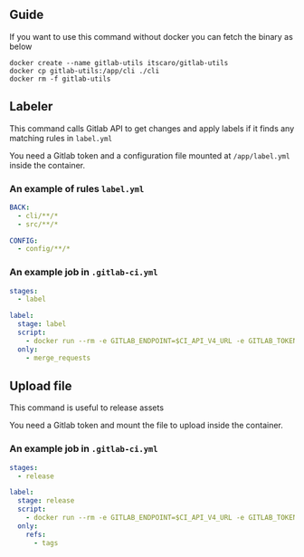 ## Guide
If you want to use this command without docker you can fetch the binary as below
```shell script
docker create --name gitlab-utils itscaro/gitlab-utils
docker cp gitlab-utils:/app/cli ./cli
docker rm -f gitlab-utils
```

## Labeler
This command calls Gitlab API to get changes and apply labels if it finds any matching rules in `label.yml`

You need a Gitlab token and a configuration file mounted at `/app/label.yml` inside the container.

### An example of rules `label.yml`
```yaml
BACK:
  - cli/**/*
  - src/**/*

CONFIG:
  - config/**/*
```

### An example job in `.gitlab-ci.yml`
```yaml
stages:
  - label

label:
  stage: label
  script:
    - docker run --rm -e GITLAB_ENDPOINT=$CI_API_V4_URL -e GITLAB_TOKEN=<Token to access Gitlab API> -v "$(pwd)/label.yml:/app/label.yml" itscaro/gitlab-utils label -p $CI_PROJECT_PATH -i $CI_MERGE_REQUEST_IID
  only:
    - merge_requests
```

## Upload file
This command is useful to release assets

You need a Gitlab token and mount the file to upload inside the container.

### An example job in `.gitlab-ci.yml`
```yaml
stages:
  - release

label:
  stage: release
  script:
    - docker run --rm -e GITLAB_ENDPOINT=$CI_API_V4_URL -e GITLAB_TOKEN=<Token to access Gitlab API> -v "$(pwd)/build/binary:/tmp/binary" itscaro/gitlab-utils upload -p $CI_PROJECT_PATH -i /tmp/binary
  only:
    refs:
      - tags
```
